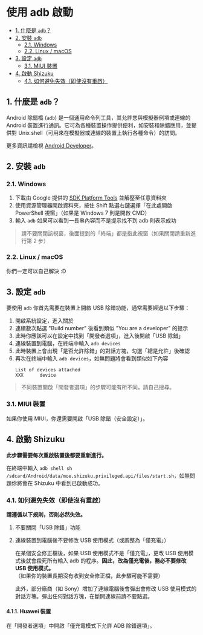 # 使用 adb 啟動

<!-- TOC depthFrom:2 depthTo:3 -->

- [1. 什麼是 `adb`？](#1-什麼是-adb)
- [2. 安裝 `adb`](#2-安裝-adb)
    - [2.1. Windows](#21-windows)
    - [2.2. Linux / macOS](#22-linux--macos)
- [3. 設定 `adb`](#3-設定-adb)
    - [3.1. MIUI 裝置](#31-miui-裝置)
- [4. 啟動 Shizuku](#4-啟動-shizuku)
    - [4.1. 如何避免失效（即使沒有重啟）](#41-如何避免失效即使沒有重啟)

<!-- /TOC -->

## 1. 什麼是 `adb`？

Android 除錯橋 (`adb`) 是一個通用命令列工具，其允許您與模擬器例項或連線的 Android 裝置進行通訊。它可為各種裝置操作提供便利，如安裝和除錯應用，並提供對 Unix shell（可用來在模擬器或連線的裝置上執行各種命令）的訪問。

更多資訊請檢視 [Android Developer](https://developer.android.com/studio/command-line/adb)。

## 2. 安裝 `adb`

### 2.1. Windows

1. 下載由 Google 提供的 [SDK Platform Tools](https://dl.google.com/android/repository/platform-tools-latest-windows.zip) 並解壓至任意資料夾
2. 使用資源管理器開啟資料夾，按住 Shift 點選右鍵選擇「在此處開啟 PowerShell 視窗」（如果是 Windows 7 則是開啟 CMD）
3. 輸入 `adb` 如果可以看到一長串內容而不是提示找不到 adb 則表示成功

> 請不要關閉該視窗，後面提到的「終端」都是指此視窗（如果關閉請重新進行第 2 步）

### 2.2. Linux / macOS

你們一定可以自己解決 :D

## 3. 設定 `adb`

要使用 `adb` 你首先需要在裝置上開啟 USB 除錯功能，通常需要經過以下步驟：

1. 開啟系統設定，進入關於
2. 連續數次點選 "Build number" 後看到類似 "You are a developer" 的提示
3. 此時你應該可以在設定中找到「開發者選項」，進入後開啟「USB 除錯」
4. 連線裝置到電腦，在終端中輸入 `adb devices`
5. 此時裝置上會出現「是否允許除錯」的對話方塊，勾選「總是允許」後確認
6. 再次在終端中輸入 `adb devices`，如無問題將會看到類似如下內容
   ```
   List of devices attached
   XXX      device
   ```

> 不同裝置開啟「開發者選項」的步驟可能有所不同，請自己搜尋。

### 3.1. MIUI 裝置

如果你使用 MIUI，你還需要開啟「USB 除錯（安全設定）」。

## 4. 啟動 Shizuku

**此步驟需要每次重啟裝置後都要重新進行。**

在終端中輸入 `adb shell sh /sdcard/Android/data/moe.shizuku.privileged.api/files/start.sh`，如無問題你將會在 Shizuku 中看到已啟動成功。

### 4.1. 如何避免失效（即使沒有重啟）

**請遵循以下規則，否則必然失效。**

1. 不要關閉「USB 除錯」功能
2. 連線裝置到電腦後不要修改 USB 使用模式（或調整為「僅充電」）

   在某個安全修正檔後，如果 USB 使用模式不是「僅充電」，更改 USB 使用模式後就會殺死所有輸入 adb 的程序。**因此，改為僅充電後，務必不要修改 USB 使用模式。**（如果你的裝置長期沒有收到安全修正檔，此步驟可能不需要）

   此外，部分廠商（如 Sony）增加了連線電腦後會彈出會修改 USB 使用模式的對話方塊。彈出任何對話方塊，在斷開連線前請不要點選。

#### 4.1.1. Huawei 裝置

在「開發者選項」中開啟「僅充電模式下允許 ADB 除錯選項」。